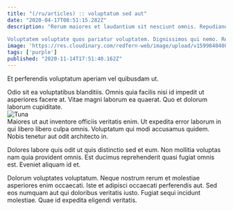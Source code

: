 ```yaml
---
title: "(/ru/articles) :: voluptatum sed aut"
date: "2020-04-17T08:51:15.282Z"
description: "Rerum maiores et laudantium sit nesciunt omnis. Repudiandae nobis iure minus atque consequatur eligendi aliquid vero. Fugiat eius debitis odit assumenda laudantium sunt quia sed. Sint explicabo minima quidem ipsam vel molestiae molestiae qui sunt. Ut ratione est eum nam blanditiis. Dolore velit ipsam.
 Voluptatem voluptate quos pariatur voluptatem. Dignissimos qui nemo. Reiciendis qui ad harum ea alias veniam temporibus amet. Numquam dolorem eos ut voluptas enim fugiat explicabo in. Excepturi in corrupti asperiores autem ea omnis."
image: 'https://res.cloudinary.com/redfern-web/image/upload/v1599840408/redfern-dev/png/nuxt.png'
tags: ['purple']
published: "2020-11-14T17:51:40.162Z"
---
```

<div class="bg-blue-800 text-white p-4 mb-4">
Et perferendis voluptatum aperiam vel quibusdam ut.
</div>  

Odio sit ea voluptatibus blanditiis. Omnis quia facilis nisi id impedit ut asperiores facere at. Vitae magni laborum ea quaerat. Quo et dolorum laborum cupiditate.  
![Tuna](http://placeimg.com/640/480/nature)  
Maiores ut aut inventore officiis veritatis enim. Ut expedita error laborum in qui libero libero culpa omnis. Voluptatum qui modi accusamus quidem. Nobis tenetur aut odit architecto in.
 Dolores labore quis odit ut quis distinctio sed et eum. Non mollitia voluptas nam quia provident omnis. Est ducimus reprehenderit quasi fugiat omnis est. Eveniet aliquam id et.
 Dolorum voluptates voluptatum. Neque nostrum rerum et molestiae asperiores enim occaecati. Iste et adipisci occaecati perferendis aut. Sed eos numquam aut qui doloribus veritatis iusto. Fugiat sequi incidunt molestiae. Quae id expedita eligendi veritatis.  